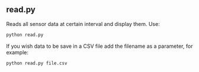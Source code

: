 ## read.py

Reads all sensor data at certain interval and display them. Use:
```bash
python read.py
````

If you wish data to be save in a CSV file add the filename as a parameter, for example:

```bash
python read.py file.csv
```
